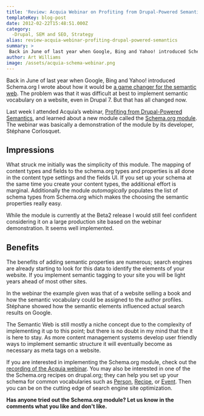 ```yaml
---
title: 'Review: Acquia Webinar on Profiting from Drupal-Powered Semantics'
templateKey: blog-post
date: 2012-02-22T15:48:51.000Z
category: 
  -Drupal, SEM and SEO, Strategy
alias: review-acquia-webinar-profiting-drupal-powered-semantics
summary: > 
 Back in June of last year when Google, Bing and Yahoo! introduced Schema.org I wrote about how it would be a game changer for the semantic web. The problem was that it was difficult at best to implement semantic vocabulary on a website, even in Drupal 7. But that has all changed now.
author: Art Williams
image: /assets/acquia-schema-webinar.png
---
```


Back in June of last year when Google, Bing and Yahoo! introduced Schema.org I wrote about how it would be [a game changer for the semantic web](/insights/how-will-schemaorg-impact-your-website-s-seo). The problem was that it was difficult at best to implement semantic vocabulary on a website, even in Drupal 7. But that has all changed now.

Last week I attended Acquia’s webinar, [Profiting from Drupal-Powered Semantics](http://www.acquia.com/resources/acquia-tv/conference/profiting-drupal-powered-semantics-february-14-2012), and learned about a new module called the [Schema.org module](https://www.drupal.org/project/schemaorg). The webinar was basically a demonstration of the module by its developer, Stéphane Corlosquet.

Impressions
-----------

What struck me initially was the simplicity of this module. The mapping of content types and fields to the schema.org types and properties is all done in the content type settings and the fields UI. If you set up your schema at the same time you create your content types, the additional effort is marginal. Additionally the module _automagically_ populates the list of schema types from Schema.org which makes the choosing the semantic properties really easy.

While the module is currently at the Beta2 release I would still feel confident considering it on a large production site based on the webinar demonstration. It seems well implemented.

Benefits
--------

The benefits of adding semantic properties are numerous; search engines are already starting to look for this data to identify the elements of your website. If you implement semantic tagging to your site you will be light years ahead of most other sites.

In the webinar the example given was that of a website selling a book and how the semantic vocabulary could be assigned to the author profiles. Stéphane showed how the semantic elements influenced actual search results on Google.

The Semantic Web is still mostly a niche concept due to the complexity of implementing it up to this point; but there is no doubt in my mind that the it is here to stay. As more content management systems develop user friendly ways to implement semantic structure it will eventually become as necessary as meta tags on a website.

If you are interested in implementing the Schema.org module, check out the [recording of the Acquia webinar](http://www.acquia.com/resources/acquia-tv/conference/profiting-drupal-powered-semantics-february-14-2012). You may also be interested in one of the the Schema.org recipes on drupal.org; they can help you set up your schema for common vocabularies such as [Person](https://www.drupal.org/node/1351214), [Recipe](https://www.drupal.org/node/1351226), or [Event](https://www.drupal.org/node/1194024). Then you can be on the cutting edge of search engine site optimization.

**Has anyone tried out the Schema.org module? Let us know in the comments what you like and don't like.**